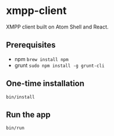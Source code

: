 # xmpp-client
XMPP client built on Atom Shell and React.


## Prerequisites

* npm `brew install npm`
* grunt `sudo npm install -g grunt-cli`


## One-time installation

`bin/install`


## Run the app

`bin/run`
